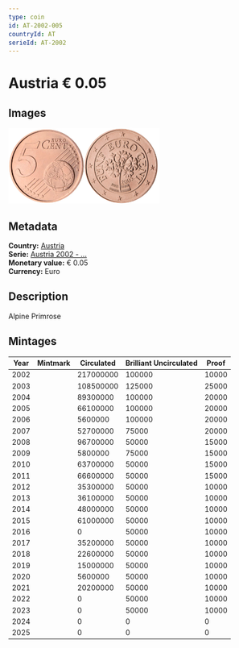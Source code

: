 ```yaml
---
type: coin
id: AT-2002-005
countryId: AT
serieId: AT-2002
---
```


# Austria € 0.05

## Images

<img src="../../../Images/common-2002-005.webp" height="150" alt="Front image"><img src="Images/austria-2002-005.webp" height="150" alt="Back image">

## Metadata

**Country:** [Austria](../index.md)\
**Serie:** [Austria 2002 - ...](index.md)\
**Monetary value:** € 0.05\
**Currency:** Euro

## Description

Alpine Primrose

## Mintages

| Year | Mintmark | Circulated | Brilliant Uncirculated | Proof |
| ---- | -------- | ---------- | ---------------------- | ----- |
| 2002 |          | 217000000  | 100000                 | 10000 |
| 2003 |          | 108500000  | 125000                 | 25000 |
| 2004 |          | 89300000   | 100000                 | 20000 |
| 2005 |          | 66100000   | 100000                 | 20000 |
| 2006 |          | 5600000    | 100000                 | 20000 |
| 2007 |          | 52700000   | 75000                  | 20000 |
| 2008 |          | 96700000   | 50000                  | 15000 |
| 2009 |          | 5800000    | 75000                  | 15000 |
| 2010 |          | 63700000   | 50000                  | 15000 |
| 2011 |          | 66600000   | 50000                  | 15000 |
| 2012 |          | 35300000   | 50000                  | 10000 |
| 2013 |          | 36100000   | 50000                  | 10000 |
| 2014 |          | 48000000   | 50000                  | 10000 |
| 2015 |          | 61000000   | 50000                  | 10000 |
| 2016 |          | 0          | 50000                  | 10000 |
| 2017 |          | 35200000   | 50000                  | 10000 |
| 2018 |          | 22600000   | 50000                  | 10000 |
| 2019 |          | 15000000   | 50000                  | 10000 |
| 2020 |          | 5600000    | 50000                  | 10000 |
| 2021 |          | 20200000   | 50000                  | 10000 |
| 2022 |          | 0          | 50000                  | 10000 |
| 2023 |          | 0          | 50000                  | 10000 |
| 2024 |          | 0          | 0                      | 0     |
| 2025 |          | 0          | 0                      | 0     |
